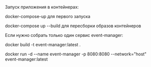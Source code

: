 Запуск приложения в контейнерах:

docker-compose-up для первого запуска

docker-compose up --build  для пересборки образов контейнеров

Если нужно собрать только один сервис event-manager:

docker build -t event-manager:latest .

docker run -d --name event-manager -p 8080:8080 --network="host" event-manager:latest